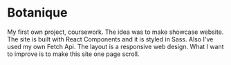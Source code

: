 # Botanique
My first own project, coursework.
The idea was to make showcase website.
The site is built with React Components and it is styled in Sass. 
Also I've used my own Fetch Api.
The layout is a responsive web design.
What I want to improve is to make this site one page scroll.
